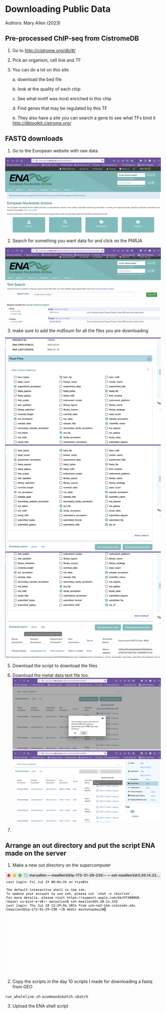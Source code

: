 # Downloading Public Data

Authors: Mary Allen (2023)

## Pre-processed ChIP-seq from CistromeDB 

1. Go to http://cistrome.org/db/#/

2. Pick an organism, cell line and TF

3. You can do a lot on this site

   a. download the bed file

   b. look at the quality of each chip

   c. See what motif was most enriched in this chip

   d. Find genes that may be regulated by this TF

   e. They also have a site you can search a gene to see what TFs bind it
http://dbtoolkit.cistrome.org/

## FASTQ downloads
1. Go to the European website with raw data

![ENA screen shot](download_data_images/gotoENA.png)


2. Search for something you want data for and click on the PNRJA

![ENA screen shot](download_data_images/clikconthepnrjalink.png)




3. make sure to add the md5sum for all the files you are downloading

![ENA screen shot](download_data_images/makesureyoutur_on_fastq_md5.png)
![ENA screen shot](download_data_images/fastq_md5_is_on.png)
![ENA screen shot](download_data_images/downloadtsvofsamplesmetadata.png)



5. Download the script to download the files


5. Download  the metat data text file too.
![ENA screen shot](download_data_images/ifyouclickdownloadscriptonall.png)
![ENA screen shot](download_data_images/clickondownloadalltogetscriptforall.png)


3. 

## Arrange an out directory and put the script ENA made on the server

1. Make a new out directory on the supercomputer

![Make a directory](download_data_images/onsupercomptuermakeadirectory.png)

2. Copy the scripts in the day 10 scripts I made for downloading a fastq from GEO

`run_wholeline.sh`
`acommandsbatch.sbatch`

3. Upload the ENA shell script


   
